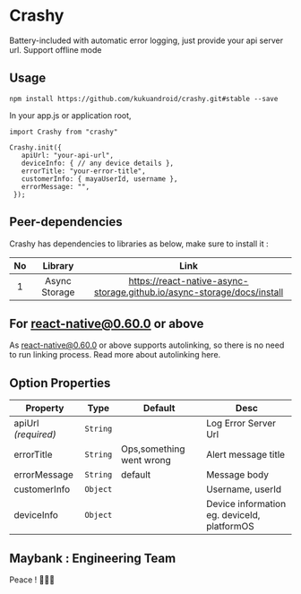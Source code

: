 # Crashy 

Battery-included with automatic error logging, just provide your api server url. Support offline mode

## Usage

``` npm install https://github.com/kukuandroid/crashy.git#stable --save ```

In your app.js or application root,
```
import Crashy from "crashy"

Crashy.init({
   apiUrl: "your-api-url",
   deviceInfo: { // any device details },
   errorTitle: "your-error-title",
   customerInfo: { mayaUserId, username },
   errorMessage: "",
 });
```

##  Peer-dependencies
Crashy has dependencies to libraries as below, make sure to install it :

| No | Library | Link |
| :---:   | :-: | :-: |
| 1 | Async Storage | https://react-native-async-storage.github.io/async-storage/docs/install |


## For react-native@0.60.0 or above

As react-native@0.60.0 or above supports autolinking, so there is no need to run linking process. Read more about autolinking here.


## Option Properties
Property | Type | Default | Desc
--- | --- | --- | ---
apiUrl *(required)* | `String` |  | Log Error Server Url
errorTitle  | `String` | Ops,something went wrong | Alert message title
errorMessage | `String` | default | Message body
customerInfo | `Object` |  | Username, userId
deviceInfo | `Object` |   | Device information eg. deviceId, platformOS


## Maybank : Engineering Team

Peace ! ✌🏻🍻

